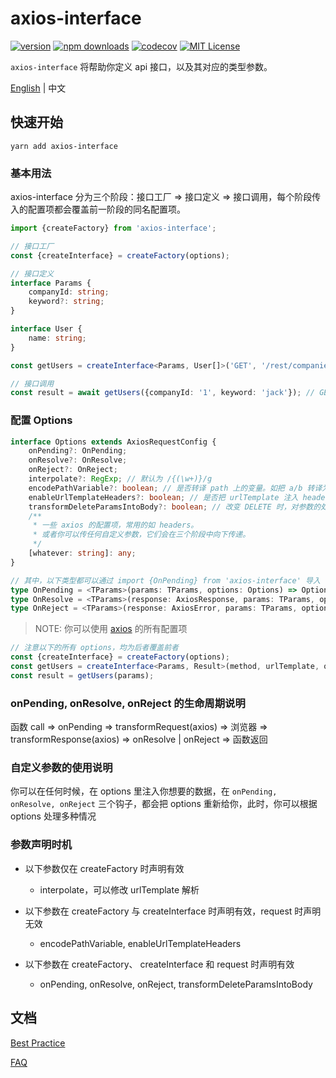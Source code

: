 # axios-interface

[![version](https://img.shields.io/npm/v/axios-interface.svg?style=flat-square)](http://npm.im/axios-interface)
[![npm downloads](https://img.shields.io/npm/dm/axios-interface.svg?style=flat-square)](https://www.npmjs.com/package/axios-interface)
[![codecov](https://img.shields.io/codecov/c/gh/dancerphil/axios-interface)](https://codecov.io/gh/dancerphil/axios-interface)
[![MIT License](https://img.shields.io/npm/l/axios-interface.svg?style=flat-square)](http://opensource.org/licenses/MIT)

`axios-interface` 将帮助你定义 api 接口，以及其对应的类型参数。

[English](https://github.com/dancerphil/axios-interface/blob/master/README.md) | 中文

## 快速开始

```
yarn add axios-interface
```

### 基本用法

axios-interface 分为三个阶段：接口工厂 => 接口定义 => 接口调用，每个阶段传入的配置项都会覆盖前一阶段的同名配置项。

```typescript
import {createFactory} from 'axios-interface';

// 接口工厂
const {createInterface} = createFactory(options);

// 接口定义
interface Params {
    companyId: string;
    keyword?: string;
}

interface User {
    name: string;
}

const getUsers = createInterface<Params, User[]>('GET', '/rest/companies/{companyId}/users', options);

// 接口调用
const result = await getUsers({companyId: '1', keyword: 'jack'}); // GET /rest/companies/1/users?keyword=jack
```

### 配置 Options

```typescript
interface Options extends AxiosRequestConfig {
    onPending?: OnPending;
    onResolve?: OnResolve;
    onReject?: OnReject;
    interpolate?: RegExp; // 默认为 /{(\w+)}/g
    encodePathVariable?: boolean; // 是否转译 path 上的变量。如把 a/b 转译为 a%2fb。默认为 false
    enableUrlTemplateHeaders?: boolean; // 是否把 urlTemplate 注入 headers['x-url-template']。默认为 false
    transformDeleteParamsIntoBody?: boolean; // 改变 DELETE 时，对参数的处理方式，默认 DELETE 是不传 body 的，有需要时开启
    /**
     * 一些 axios 的配置项，常用的如 headers。
     * 或者你可以传任何自定义参数，它们会在三个阶段中向下传递。
     */
    [whatever: string]: any;
}

// 其中，以下类型都可以通过 import {OnPending} from 'axios-interface' 导入
type OnPending = <TParams>(params: TParams, options: Options) => Options | Promise<Options>;
type OnResolve = <TParams>(response: AxiosResponse, params: TParams, options: Options) => any;
type OnReject = <TParams>(response: AxiosError, params: TParams, options: Options) => any;
```

> NOTE: 你可以使用 [axios](https://github.com/axios/axios#request-config) 的所有配置项

```typescript
// 注意以下的所有 options，均为后者覆盖前者
const {createInterface} = createFactory(options);
const getUsers = createInterface<Params, Result>(method, urlTemplate, options);
const result = getUsers(params);
```

### onPending, onResolve, onReject 的生命周期说明

函数 call => onPending => transformRequest(axios) => 浏览器 => transformResponse(axios) => onResolve | onReject => 函数返回

### 自定义参数的使用说明

你可以在任何时候，在 options 里注入你想要的数据，在 `onPending, onResolve, onReject` 三个钩子，都会把 options 重新给你，此时，你可以根据 options 处理多种情况

### 参数声明时机

- 以下参数仅在 createFactory 时声明有效

    - interpolate，可以修改 urlTemplate 解析

- 以下参数在 createFactory 与 createInterface 时声明有效，request 时声明无效

    - encodePathVariable, enableUrlTemplateHeaders

- 以下参数在 createFactory、 createInterface 和 request 时声明有效

    - onPending, onResolve, onReject, transformDeleteParamsIntoBody

## 文档

[Best Practice](docs/BestPractice.md)

[FAQ](docs/FAQ.md)
